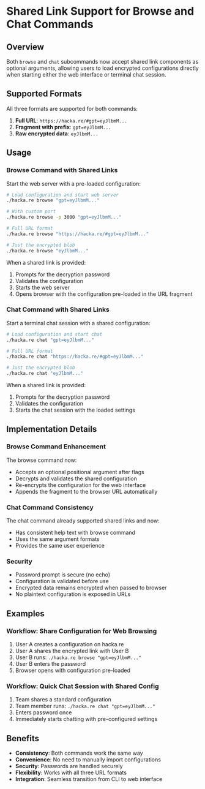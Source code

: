 # Shared Link Support for Browse and Chat Commands

## Overview

Both `browse` and `chat` subcommands now accept shared link components as optional arguments, allowing users to load encrypted configurations directly when starting either the web interface or terminal chat session.

## Supported Formats

All three formats are supported for both commands:

1. **Full URL**: `https://hacka.re/#gpt=eyJlbmM...`
2. **Fragment with prefix**: `gpt=eyJlbmM...`
3. **Raw encrypted data**: `eyJlbmM...`

## Usage

### Browse Command with Shared Links

Start the web server with a pre-loaded configuration:

```bash
# Load configuration and start web server
./hacka.re browse "gpt=eyJlbmM..."

# With custom port
./hacka.re browse -p 3000 "gpt=eyJlbmM..."

# Full URL format
./hacka.re browse "https://hacka.re/#gpt=eyJlbmM..."

# Just the encrypted blob
./hacka.re browse "eyJlbmM..."
```

When a shared link is provided:
1. Prompts for the decryption password
2. Validates the configuration
3. Starts the web server
4. Opens browser with the configuration pre-loaded in the URL fragment

### Chat Command with Shared Links

Start a terminal chat session with a shared configuration:

```bash
# Load configuration and start chat
./hacka.re chat "gpt=eyJlbmM..."

# Full URL format
./hacka.re chat "https://hacka.re/#gpt=eyJlbmM..."

# Just the encrypted blob
./hacka.re chat "eyJlbmM..."
```

When a shared link is provided:
1. Prompts for the decryption password
2. Validates the configuration
3. Starts the chat session with the loaded settings

## Implementation Details

### Browse Command Enhancement

The browse command now:
- Accepts an optional positional argument after flags
- Decrypts and validates the shared configuration
- Re-encrypts the configuration for the web interface
- Appends the fragment to the browser URL automatically

### Chat Command Consistency

The chat command already supported shared links and now:
- Has consistent help text with browse command
- Uses the same argument formats
- Provides the same user experience

### Security

- Password prompt is secure (no echo)
- Configuration is validated before use
- Encrypted data remains encrypted when passed to browser
- No plaintext configuration is exposed in URLs

## Examples

### Workflow: Share Configuration for Web Browsing

1. User A creates a configuration on hacka.re
2. User A shares the encrypted link with User B
3. User B runs: `./hacka.re browse "gpt=eyJlbmM..."`
4. User B enters the password
5. Browser opens with configuration pre-loaded

### Workflow: Quick Chat Session with Shared Config

1. Team shares a standard configuration
2. Team member runs: `./hacka.re chat "gpt=eyJlbmM..."`
3. Enters password once
4. Immediately starts chatting with pre-configured settings

## Benefits

- **Consistency**: Both commands work the same way
- **Convenience**: No need to manually import configurations
- **Security**: Passwords are handled securely
- **Flexibility**: Works with all three URL formats
- **Integration**: Seamless transition from CLI to web interface